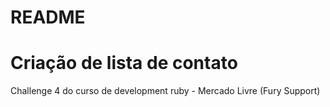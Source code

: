 # README

# Criação de lista de contato #

Challenge 4 do curso de development ruby - Mercado Livre (Fury Support)
